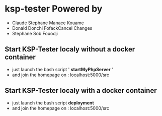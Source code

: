 # ksp-tester Powered by

* Claude Stephane Manace Kouame
* Donald Donchi FofackCancel Changes
* Stephane Sob Fouodji

## Start KSP-Tester localy without a docker container
- just launch the bash script ' **startMyPhpServer** '
- and join the homepage on : localhost:5000/src

## Start KSP-Tester localy with a docker container
- just launch the bash script **deployment**
- and join the homepage on : localhost:5000/src
